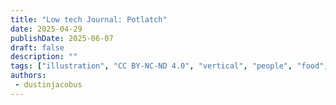 ```yaml
---
title: "Low tech Journal: Potlatch"
date: 2025-04-29
publishDate: 2025-06-07
draft: false
description: ""
tags: ["illustration", "CC BY-NC-ND 4.0", "vertical", "people", "food", "transport", "solar"]
authors:
 - dustinjacobus
---
```



